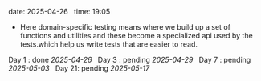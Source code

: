 date: 2025-04-26  
time: 19:05  

  - Here domain-specific testing means where we build up a set of functions and utilities and these become a specialized api used by the tests.which help us write tests that are easier to read.

Day 1 : done *2025-04-26*  
Day 3 : pending *2025-04-29*  
Day 7 : pending *2025-05-03*  
Day 21: pending *2025-05-17*